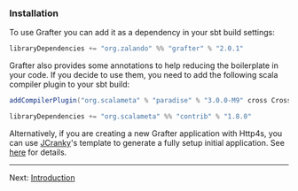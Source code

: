 
### Installation

To use Grafter you can add it as a dependency in your sbt build settings:

```scala
libraryDependencies += "org.zalando" %% "grafter" % "2.0.1"
```

Grafter also provides some annotations to help reducing the boilerplate in
your code. If you decide to use them, you need to add the following scala
compiler plugin to your sbt build:

```scala
addCompilerPlugin("org.scalameta" % "paradise" % "3.0.0-M9" cross CrossVersion.full)

libraryDependencies += "org.scalameta" %% "contrib" % "1.8.0"
```

Alternatively, if you are creating a new Grafter application with Http4s, you can use
[JCranky](https://github.com/jcranky/)'s template to generate a fully setup initial
application. See [here](https://github.com/jcranky/grafter-http4s.g8) for details.

----
Next: [Introduction](introduction.md)

